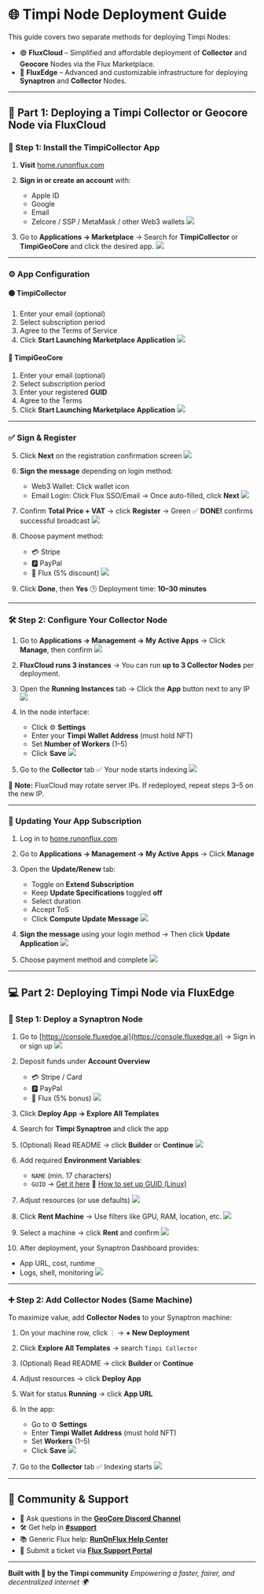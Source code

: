 
# 🌐 Timpi Node Deployment Guide

This guide covers two separate methods for deploying Timpi Nodes:

* 🟢 **FluxCloud** – Simplified and affordable deployment of **Collector** and **Geocore** Nodes via the Flux Marketplace.
* 🔵 **FluxEdge** – Advanced and customizable infrastructure for deploying **Synaptron** and **Collector** Nodes.

---

## 🚀 Part 1: Deploying a Timpi Collector or Geocore Node via FluxCloud

### 🧩 Step 1: Install the TimpiCollector App

1. **Visit** [home.runonflux.com](http://home.runonflux.com)

2. **Sign in or create an account** with:

   * Apple ID
   * Google
   * Email
   * Zelcore / SSP / MetaMask / other Web3 wallets
     ![](https://github.com/user-attachments/assets/27a010ce-74a9-473b-9080-5125ed2991d5)

3. Go to **Applications → Marketplace**
   → Search for **TimpiCollector** or **TimpiGeoCore** and click the desired app.
   ![](https://github.com/user-attachments/assets/025047db-a6ac-4d7b-9830-2baeae5b2480)

---

### ⚙️ App Configuration

#### 🟢 **TimpiCollector**

1. Enter your email (optional)
2. Select subscription period
3. Agree to the Terms of Service
4. Click **Start Launching Marketplace Application**
   ![](https://github.com/user-attachments/assets/f8a48e8b-905e-4b1a-a964-8b188eaedcfd)

#### 🔵 **TimpiGeoCore**

1. Enter your email (optional)
2. Select subscription period
3. Enter your registered **GUID**
4. Agree to the Terms
5. Click **Start Launching Marketplace Application**
   ![](https://github.com/user-attachments/assets/362ee1ba-43ca-4860-a67b-8bbf9bdcb207)

---

### ✅ Sign & Register

5. Click **Next** on the registration confirmation screen
   ![](https://github.com/user-attachments/assets/7deace26-5339-499d-aaa3-8ffa9083d26b)

6. **Sign the message** depending on login method:

   * Web3 Wallet: Click wallet icon
   * Email Login: Click Flux SSO/Email
     → Once auto-filled, click **Next**
     ![](https://github.com/user-attachments/assets/70011e19-9687-46ca-b064-fb11c7c60f85)

7. Confirm **Total Price + VAT** → click **Register**
   → Green ✅ **DONE!** confirms successful broadcast
   ![](https://github.com/user-attachments/assets/6778f235-b45c-4ec4-8551-3c09ff2dbe23)

8. Choose payment method:

   * 💳 Stripe
   * 🅿️ PayPal
   * 🔷 Flux (5% discount)
     ![](https://github.com/user-attachments/assets/1e9c0ec0-8a80-44ee-9bb1-fb6efe0e4ebd)

9. Click **Done**, then **Yes**
   🕒 Deployment time: **10–30 minutes**

---

### 🛠️ Step 2: Configure Your Collector Node

1. Go to **Applications → Management → My Active Apps**
   → Click **Manage**, then confirm
   ![](https://github.com/user-attachments/assets/f5271e09-8ea4-4f85-bd77-06b96349477e)

2. **FluxCloud runs 3 instances**
   → You can run **up to 3 Collector Nodes** per deployment.

3. Open the **Running Instances** tab
   → Click the **App** button next to any IP
   ![](https://github.com/user-attachments/assets/65e8943a-31b0-4832-b808-2548eeee975b)

4. In the node interface:

   * Click ⚙️ **Settings**
   * Enter your **Timpi Wallet Address** (must hold NFT)
   * Set **Number of Workers** (1–5)
   * Click **Save**
     ![](https://github.com/user-attachments/assets/91e3f515-7e75-47ba-a2d1-c72e510469ac)

5. Go to the **Collector** tab
   ✅ Your node starts indexing
   ![](https://github.com/user-attachments/assets/44ca58a4-71af-4579-8e1d-b6d455ab7ef5)

📝 **Note:** FluxCloud may rotate server IPs. If redeployed, repeat steps 3–5 on the new IP.

---

### 🔁 Updating Your App Subscription

1. Log in to [home.runonflux.com](https://home.runonflux.com)

2. Go to **Applications → Management → My Active Apps**
   → Click **Manage**

3. Open the **Update/Renew** tab:

   * Toggle on **Extend Subscription**
   * Keep **Update Specifications** toggled **off**
   * Select duration
   * Accept ToS
   * Click **Compute Update Message**
     ![](https://github.com/user-attachments/assets/dd1c6010-6b0a-4bf5-9b75-4dc539665386)

4. **Sign the message** using your login method
   → Then click **Update Application**
   ![](https://github.com/user-attachments/assets/74fba599-0207-4d7d-a52b-1fc2f9444351)

5. Choose payment method and complete
   ![](https://github.com/user-attachments/assets/97613910-a2ba-47a4-8777-3fa7bb5fff21)

---

## 💻 Part 2: Deploying Timpi Node via FluxEdge

### 🧠 Step 1: Deploy a Synaptron Node

1. Go to [https://console.fluxedge.ai](https://console.fluxedge.ai)
   → Sign in or sign up
   ![](https://github.com/user-attachments/assets/c48a6647-940d-4b32-b284-bccc24733bdd)

2. Deposit funds under **Account Overview**

   * 💳 Stripe / Card
   * 🅿️ PayPal
   * 🔷 Flux (5% bonus)
     ![](https://github.com/user-attachments/assets/9e4c56b8-8dbe-4380-8339-0be696dc5bf2)

3. Click **Deploy App → Explore All Templates**

4. Search for **Timpi Synaptron** and click the app

5. (Optional) Read README → click **Builder** or **Continue**
   ![](https://github.com/user-attachments/assets/418249c4-25fa-422f-87ba-2fa63c7a61ea)

6. Add required **Environment Variables**:

   * `NAME` (min. 17 characters)
   * `GUID` → [Get it here](https://timpi.com/node/register)
     📘 [How to set up GUID (Linux)](https://github.com/Timpi-official/Nodes/blob/main/Synaptron/Tutorial/SynaptronLinux.md)

7. Adjust resources (or use defaults)
   ![](https://github.com/user-attachments/assets/6011c5b7-ba7b-4421-8a45-c31219680c26)

8. Click **Rent Machine**
   → Use filters like GPU, RAM, location, etc.
   ![](https://github.com/user-attachments/assets/07be5908-f10b-40a8-b7a0-b5227a3fb11e)

9. Select a machine → click **Rent** and confirm
   ![](https://github.com/user-attachments/assets/e7541468-b19a-4731-9d96-1a64f8e03ca8)

10. After deployment, your Synaptron Dashboard provides:

* App URL, cost, runtime
* Logs, shell, monitoring
  ![](https://github.com/user-attachments/assets/59896e32-5d17-47ce-b345-bcff562cbe97)

---

### ➕ Step 2: Add Collector Nodes (Same Machine)

To maximize value, add **Collector Nodes** to your Synaptron machine:

1. On your machine row, click `⋮` → **+ New Deployment**

2. Click **Explore All Templates** → search `Timpi Collector`

3. (Optional) Read README → click **Builder** or **Continue**

4. Adjust resources → click **Deploy App**

5. Wait for status **Running** → click **App URL**

6. In the app:

   * Go to ⚙️ **Settings**
   * Enter **Timpi Wallet Address** (must hold NFT)
   * Set **Workers** (1–5)
   * Click **Save**
     ![](https://github.com/user-attachments/assets/7ee5798e-7b8e-4915-b45d-2cb9d529dfcf)

7. Go to the **Collector** tab
   ✅ Indexing starts
   ![](https://github.com/user-attachments/assets/b86e19fd-7d37-417c-a581-ce3c16b82d4c)

---


## 🙋 Community & Support

* 💬 Ask questions in the [**GeoCore Discord Channel**](https://discord.com/channels/946982023245992006)
* 🛠️ Get help in [**#support**](https://discord.com/channels/946982023245992006/1179427377844068493)
* 📚 Generic Flux help: [**RunOnFlux Help Center**](https://help.runonflux.io/)
* 🧾 Submit a ticket via [**Flux Support Portal**](https://support.runonflux.io/support/home)

---

**Built with 🧠 by the Timpi community**
*Empowering a faster, fairer, and decentralized internet 🌍*
